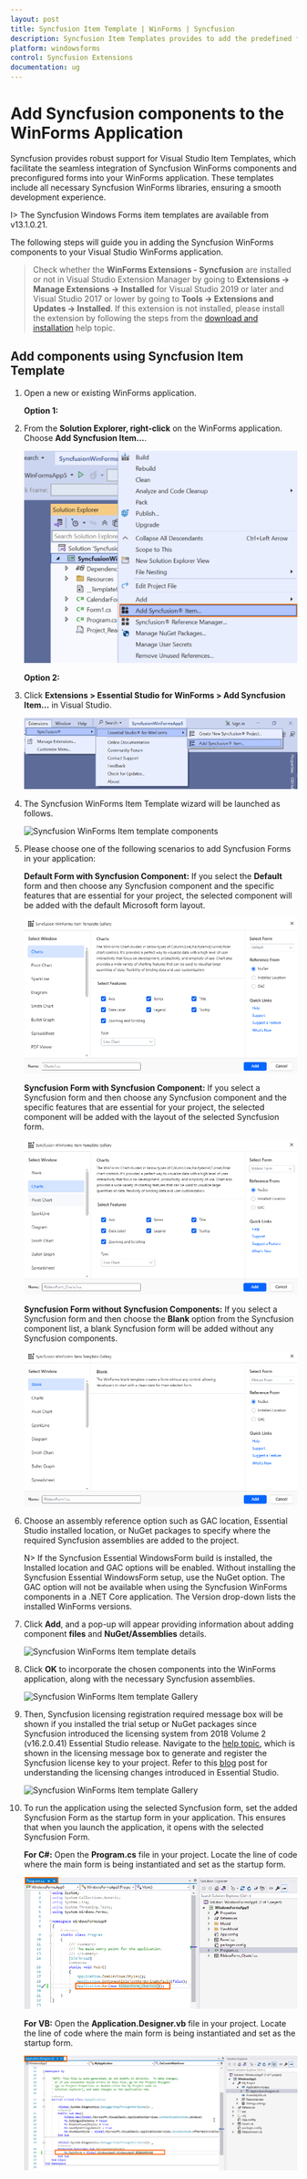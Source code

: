 ```yaml
---
layout: post
title: Syncfusion Item Template | WinForms | Syncfusion
description: Syncfusion Item Templates provides to add the predefined forms with Syncfusion component in Windows Forms application.
platform: windowsforms
control: Syncfusion Extensions
documentation: ug
---
```


# Add Syncfusion components to the WinForms Application

Syncfusion provides robust support for Visual Studio Item Templates, which facilitate the seamless integration of Syncfusion WinForms components and preconfigured forms into your WinForms application. These templates include all necessary Syncfusion WinForms libraries, ensuring a smooth development experience.

I> The Syncfusion Windows Forms item templates are available from v13.1.0.21.

The following steps will guide you in adding the Syncfusion WinForms components to your Visual Studio WinForms application.

> Check whether the **WinForms Extensions - Syncfusion** are installed or not in Visual Studio Extension Manager by going to **Extensions -> Manage Extensions -> Installed** for Visual Studio 2019 or later and Visual Studio 2017 or lower by going to **Tools -> Extensions and Updates -> Installed**. If this extension is not installed, please install the extension by following the steps from the [download and installation](https://help.syncfusion.com/windowsforms/visual-studio-integration/download-and-installation) help topic.

## Add components using Syncfusion Item Template

1.	Open a new or existing WinForms application.

	**Option 1:**

2.	From the **Solution Explorer, right-click** on the WinForms application. Choose **Add Syncfusion Item...**.

	![Choose Add Syncfusion Item option from right click project](Item-Template-images/Add-syncfusion-item.png)

	**Option 2:**

3.	Click **Extensions > Essential Studio for WinForms > Add Syncfusion Item…** in Visual Studio.

	![Choose Add Syncfusion Item option from menu](Item-Template-images/Add-item.png)

4.	The Syncfusion WinForms Item Template wizard will be launched as follows.

	![Syncfusion WinForms Item template components](Item-Template-images/Add-syncfusion-ui.png)

5.	Please choose one of the following scenarios to add Syncfusion Forms in your application:

    **Default Form with Syncfusion Component:** If you select the **Default** form and then choose any Syncfusion component and the specific features that are essential for your project, the selected component will be added with the default Microsoft form layout.

	![Default Form with Syncfusion Component](Item-Template-images/Default-Form-with-Syncfusion-Component.png)

    **Syncfusion Form with Syncfusion Component:** If you select a Syncfusion form and then choose any Syncfusion component and the specific features that are essential for your project, the selected component will be added with the layout of the selected Syncfusion form.

	![Syncfusion Form with Syncfusion Component](Item-Template-images/Syncfusion-Form-with-Syncfusion-Component.png)

    **Syncfusion Form without Syncfusion Components:** If you select a Syncfusion form and then choose the **Blank** option from the Syncfusion component list, a blank Syncfusion form will be added without any Syncfusion components.

	![Syncfusion Form without Syncfusion Components](Item-Template-images/Syncfusion-Form-without-Syncfusion-Components.png) 

6.	Choose an assembly reference option such as GAC location, Essential Studio installed location, or NuGet packages to specify where the required Syncfusion assemblies 	are added to the project.

	N> If the Syncfusion Essential WindowsForm build is installed, the Installed location and GAC options will be enabled. Without installing the Syncfusion Essential WindowsForm setup, use the NuGet option. The GAC option will not be available when using the Syncfusion WinForms components in a .NET Core application. The Version drop-down lists the installed WinForms versions.

7.  Click **Add**, and a pop-up will appear providing information about adding component **files** and **NuGet/Assemblies** details.

	![Syncfusion WinForms Item template details](Item-Template-images/Add-syncfusion-item-3.png)	

8.	Click **OK** to incorporate the chosen components into the WinForms application, along with the necessary Syncfusion assemblies.

	![Syncfusion WinForms Item template Gallery](Item-Template-images/Add-syncfusion-item-details.png)

9.	Then, Syncfusion licensing registration required message box will be shown if you installed the trial setup or NuGet packages since Syncfusion introduced the 			licensing system from 2018 Volume 2 (v16.2.0.41) Essential Studio release. Navigate to the [help topic](https://help.syncfusion.com/common/essential-studio/licensing/overview#how-to-generate-syncfusion-license-key), which is shown in the licensing message box to generate and register the Syncfusion license key to 		your project. Refer to this [blog](https://www.syncfusion.com/blogs/post/whats-new-in-2018-volume-2.aspx) post 	 for understanding the licensing changes introduced in Essential Studio.

    ![Syncfusion WinForms Item template Gallery](Item-Template-images/Syncfusion-Item-Template-Gallery-7.png)

10. To run the application using the selected Syncfusion form, set the added Syncfusion Form as the startup form in your application. This ensures that when you launch the application, it opens with the selected Syncfusion Form.

	**For C#:** Open the **Program.cs** file in your project. Locate the line of code where the main form is being instantiated and set as the startup form.

	![Syncfusion WinForms Item template Gallery](Item-Template-images/Form-Change-CSharp.png)

	**For VB:**  Open the **Application.Designer.vb** file in your project. Locate the line of code where the main form is being instantiated and set as the startup form.

	![Syncfusion WinForms Item template Gallery](Item-Template-images/Form-Change-VB.png)